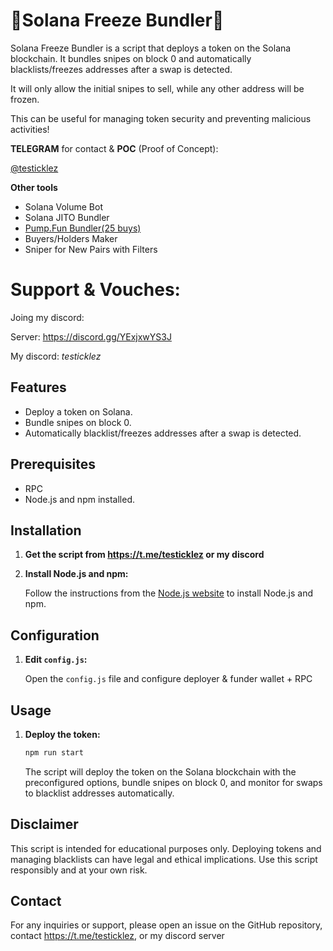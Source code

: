 # 🧊Solana Freeze Bundler🧊

Solana Freeze Bundler is a script that deploys a token on the Solana blockchain. It bundles snipes on block 0 and automatically blacklists/freezes addresses after a swap is detected. 

It will only allow the initial snipes to sell, while any other address will be frozen.

This can be useful for managing token security and preventing malicious activities!

**TELEGRAM** for contact & **POC** (Proof of Concept):  

[@testicklez](https://t.me/testicklez)

**Other tools**
- Solana Volume Bot
- Solana JITO Bundler
- [Pump.Fun Bundler(25 buys)](https://github.com/nubog-cmd/pumpfun-bundler)
- Buyers/Holders Maker
- Sniper for New Pairs with Filters

# Support & Vouches:
Joing my discord:

Server: https://discord.gg/YExjxwYS3J

My discord: _testicklez_

## Features

- Deploy a token on Solana.
- Bundle snipes on block 0.
- Automatically blacklist/freezes addresses after a swap is detected.

## Prerequisites

- RPC
- Node.js and npm installed.


## Installation

1. **Get the script from https://t.me/testicklez or my discord**


5. **Install Node.js and npm:**

    Follow the instructions from the [Node.js website](https://nodejs.org/) to install Node.js and npm.

## Configuration

1. **Edit `config.js`:**

    Open the `config.js` file and configure deployer & funder wallet + RPC


## Usage

1. **Deploy the token:**

    ```bash
    npm run start
    ```

    The script will deploy the token on the Solana blockchain with the preconfigured options, bundle snipes on block 0, and monitor for swaps to blacklist addresses automatically.

## Disclaimer

This script is intended for educational purposes only. Deploying tokens and managing blacklists can have legal and ethical implications. Use this script responsibly and at your own risk.


## Contact

For any inquiries or support, please open an issue on the GitHub repository, contact https://t.me/testicklez, or my discord server

